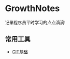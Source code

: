 # GrowthNotes
记录程序员平时学习的点点滴滴!

## 常用工具
* [GIT基础](https://github.com/dangfx/GrowthNotes/blob/master/GIT_%E5%9F%BA%E7%A1%80.md)